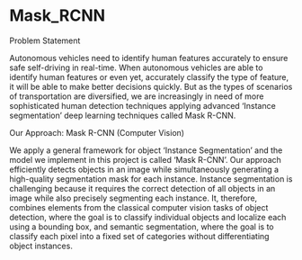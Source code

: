 # Mask_RCNN

Problem Statement

Autonomous vehicles need to identify human features accurately to ensure safe self-driving in real-time. When autonomous vehicles are able to identify human features or even yet, accurately classify the type of feature, it will be able to make better decisions quickly. But as the types of scenarios of transportation are diversified, we are increasingly in need of more sophisticated human detection techniques applying advanced ‘Instance segmentation’ deep learning techniques called Mask R-CNN.

Our Approach: Mask R-CNN (Computer Vision)

We apply a general framework for object ‘Instance Segmentation’ and the model we implement in this project is called ‘Mask R-CNN’. Our approach efficiently detects objects in an image while simultaneously generating a high-quality segmentation mask for each instance. 
Instance segmentation is challenging because it requires the correct detection of all objects in an image while also precisely segmenting each instance. It, therefore, combines elements from the classical computer vision tasks of object detection, where the goal is to classify individual objects and localize each using a bounding box, and semantic segmentation, where the goal is to classify each pixel into a fixed set of categories without differentiating object instances.

